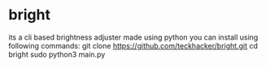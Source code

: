 # bright
its a cli based brightness adjuster made using python
you can install using following commands:
git clone https://github.com/teckhacker/bright.git
cd bright
sudo python3 main.py
